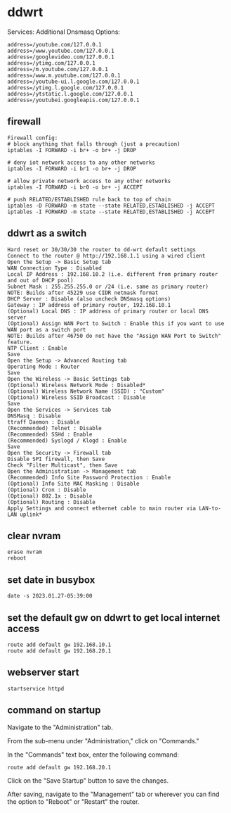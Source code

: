 # ddwrt

Services:
Additional Dnsmasq Options:

```
address=/youtube.com/127.0.0.1
address=/www.youtube.com/127.0.0.1
address=/googlevideo.com/127.0.0.1
address=/ytimg.com/127.0.0.1
address=/m.youtube.com/127.0.0.1
address=/www.m.youtube.com/127.0.0.1
address=/youtube-ui.l.google.com/127.0.0.1
address=/ytimg.l.google.com/127.0.0.1
address=/ytstatic.l.google.com/127.0.0.1
address=/youtubei.googleapis.com/127.0.0.1
```

## firewall
```
Firewall config:
# block anything that falls through (just a precaution)
iptables -I FORWARD -i br+ -o br+ -j DROP

# deny iot network access to any other networks
iptables -I FORWARD -i br1 -o br+ -j DROP

# allow private network access to any other networks
iptables -I FORWARD -i br0 -o br+ -j ACCEPT

# push RELATED/ESTABLISHED rule back to top of chain
iptables -D FORWARD -m state --state RELATED,ESTABLISHED -j ACCEPT
iptables -I FORWARD -m state --state RELATED,ESTABLISHED -j ACCEPT
```


## ddwrt as a switch
```
Hard reset or 30/30/30 the router to dd-wrt default settings
Connect to the router @ http://192.168.1.1 using a wired client
Open the Setup -> Basic Setup tab
WAN Connection Type : Disabled
Local IP Address : 192.168.10.2 (i.e. different from primary router and out of DHCP pool)
Subnet Mask : 255.255.255.0 or /24 (i.e. same as primary router)
NOTE: Builds after 45229 use CIDR netmask format
DHCP Server : Disable (also uncheck DNSmasq options)
Gateway : IP address of primary router, 192.168.10.1
(Optional) Local DNS : IP address of primary router or local DNS server
(Optional) Assign WAN Port to Switch : Enable this if you want to use WAN port as a switch port
NOTE: Builds after 46750 do not have the "Assign WAN Port to Switch" feature.
NTP Client : Enable
Save
Open the Setup -> Advanced Routing tab
Operating Mode : Router
Save
Open the Wireless -> Basic Settings tab
(Optional) Wireless Network Mode : Disabled*
(Optional) Wireless Network Name (SSID) : "Custom"
(Optional) Wireless SSID Broadcast : Disable
Save
Open the Services -> Services tab
DNSMasq : Disable
ttraff Daemon : Disable
(Recommended) Telnet : Disable
(Recommended) SSHd : Enable
(Recommended) Syslogd / Klogd : Enable
Save
Open the Security -> Firewall tab
Disable SPI firewall, then Save
Check "Filter Multicast", then Save
Open the Administration -> Management tab
(Recommended) Info Site Password Protection : Enable
(Optional) Info Site MAC Masking : Disable
(Optional) Cron : Disable
(Optional) 802.1x : Disable
(Optional) Routing : Disable
Apply Settings and connect ethernet cable to main router via LAN-to-LAN uplink*
```

## clear nvram
```
erase nvram
reboot
```

## set date in busybox
```
date -s 2023.01.27-05:39:00
```

## set the default gw on ddwrt to get local internet access
```
route add default gw 192.168.10.1
route add default gw 192.168.20.1
```

## webserver start
`startservice httpd`



## command on startup
Navigate to the "Administration" tab.

From the sub-menu under "Administration," click on "Commands."

In the "Commands" text box, enter the following command:

`route add default gw 192.168.20.1`

Click on the "Save Startup" button to save the changes.

After saving, navigate to the "Management" tab or wherever you can find the option to "Reboot" or "Restart" the router.
